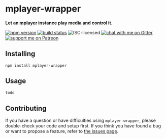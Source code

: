 # mplayer-wrapper

**Let an [mplayer](http://www.mplayerhq.hu/) instance play media and control it.**

[![npm version](https://img.shields.io/npm/v/mplayer-wrapper.svg)](https://www.npmjs.com/package/mplayer-wrapper)
[![build status](https://api.travis-ci.org/derhuerst/mplayer-wrapper.svg?branch=master)](https://travis-ci.org/derhuerst/mplayer-wrapper)
![ISC-licensed](https://img.shields.io/github/license/derhuerst/mplayer-wrapper.svg)
[![chat with me on Gitter](https://img.shields.io/badge/chat%20with%20me-on%20gitter-512e92.svg)](https://gitter.im/derhuerst)
[![support me on Patreon](https://img.shields.io/badge/support%20me-on%20patreon-fa7664.svg)](https://patreon.com/derhuerst)


## Installing

```shell
npm install mplayer-wrapper
```


## Usage

```js
todo
```


## Contributing

If you have a question or have difficulties using `mplayer-wrapper`, please double-check your code and setup first. If you think you have found a bug or want to propose a feature, refer to [the issues page](https://github.com/derhuerst/mplayer-wrapper/issues).
